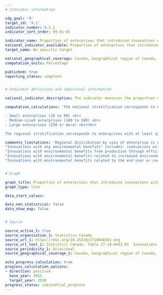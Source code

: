 ```yaml
---
# Indicator information

sdg_goal: '9'
target_id: '9.1'
indicator_number: 9.1.1
indicator_sort_order: 09-01-01

indicator_name: Proportion of enterprises that introduced innovations with environmental benefits
national_indicator_available: Proportion of enterprises that introduced innovations with environmental benefits
target_name: No specific target

national_geographical_coverage: Canada, Geographical region of Canada, Province or territory
computation_units: Percentage

published: true
reporting_status: complete


# Indicator definition and additional information

national_indicator_description: The indicator measures the proportion of enterprises that introduced innovations with environmental benefits. An innovation is a new or improved product or process (or combination thereof) that differs significantly from the unit's previous products or processes and that has been made available to potential users (product) or brought into use by the unit (process).

computation_calculations: 'The national stratification corresponds to enterprises with at least $250,000 in revenues within the target industrial groupings and the enterprise size (based on the number of employees): <br><br>

- Small enterprises (20 to 99) <br>
- Medium-sized enterprises (100 to 249) <br>
- Large enterprises (250 or more) <br><br>

The regional stratification corresponds to enterprises with at least $250,000 in revenues within the target industrial groupings for the following regions: The Atlantic region, Quebec, Ontario, Alberta and the Rest of Canada. Provinces/regions not listed were not individually sampled.'

comments_limitations: 'Regional distribution by size of enterprise is not available. <br><br>
"Innovations with any environmental benefits" includes: innovations with environmental benefits from production through efficient use of resources, innovations with environmental benefits related to increased environmental protection activities, or innovations with environmental benefits related to the end user or consumer. <br><br>
"Innovations with environmental benefits from production through efficient use of resources" includes: improved resource efficiency through reduced material use per unit of output, improved resource efficiency through reduced energy use per unit of output, improved resource efficiency by replacing material with less greenhouse-gas-intensive alternatives, reduced consumption of resources through recycling (water, waste or material), or renewable fuels (ethanol, biodiesel, biogas, biochar, hydrogen). <br><br>
"Innovations with environmental benefits related to increased environmental protection activities" includes: reduced air, water, soil or noise pollution, or reduced greenhouse gas emissions. <br><br>
"Innovations with environmental benefits related to the end user or consumer" includes: reduced energy use or increased energy efficiency for the end user or consumer, reduced material use or increased recycling for the end user or consumer, reduced air, water, soil or noise pollution for the end user or consumer, or reduced greenhouse gas emissions for the end user or consumer.'


# Graph

graph_title: Proportion of enterprises that introduced innovations with environmental benefits
graph_type: line

data_start_values:

data_non_statistical: false
data_show_map: false


# Source

source_active_1: true
source_organisation_1: Statistics Canada
source_url_1: https://doi.org/10.25318/2710040201-eng
source_url_text_1: Statistics Canada. Table 27-10-0402-01  Innovations with environmental benefits, by industry and enterprise size
source_periodicity_1: Occasional
source_geographical_coverage_1: Canada, Geographical region of Canada, Province or territory

auto_progress_calculation: true
progress_calculation_options:
- direction: positive
  base_year: 2015
  target_year: 2030
progress_status: substantial_progress
---
```

